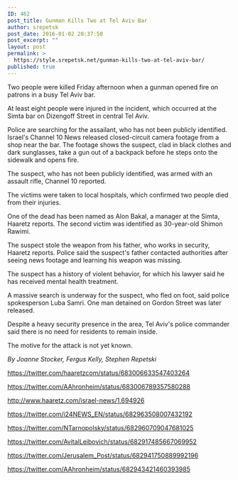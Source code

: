 ```yaml
---
ID: 462
post_title: Gunman Kills Two at Tel Aviv Bar
author: srepetsk
post_date: 2016-01-02 20:37:50
post_excerpt: ""
layout: post
permalink: >
  https://style.srepetsk.net/gunman-kills-two-at-tel-aviv-bar/
published: true
---
```

Two people were killed Friday afternoon when a gunman opened fire on patrons in a busy Tel Aviv bar.

At least eight people were injured in the incident, which occurred at the Simta bar on Dizengoff Street in central Tel Aviv.

Police are searching for the assailant, who has not been publicly identified. Israel's Channel 10 News released closed-circuit camera footage from a shop near the bar. The footage shows the suspect, clad in black clothes and dark sunglasses, take a gun out of a backpack before he steps onto the sidewalk and opens fire.

The suspect, who has not been publicly identified, was armed with an assault rifle, Channel 10 reported.

The victims were taken to local hospitals, which confirmed two people died from their injuries.

One of the dead has been named as Alon Bakal, a manager at the Simta, Haaretz reports. The second victim was identified as 30-year-old Shimon Rawimi.

The suspect stole the weapon from his father, who works in security, Haaretz reports. Police said the suspect's father contacted authorities after seeing news footage and learning his weapon was missing.

The suspect has a history of violent behavior, for which his lawyer said he has received mental health treatment.

A massive search is underway for the suspect, who fled on foot, said police spokesperson Luba Samri. One man detained on Gordon Street was later released.

Despite a heavy security presence in the area, Tel Aviv's police commander said there is no need for residents to remain inside.

The motive for the attack is not yet known.

<em>By Joanne Stocker, Fergus Kelly, Stephen Repetski</em>

https://twitter.com/haaretzcom/status/683006633547403264

https://twitter.com/AAhronheim/status/683006789357580288

http://www.haaretz.com/israel-news/1.694926

https://twitter.com/i24NEWS_EN/status/682963508007432192

https://twitter.com/NTarnopolsky/status/682960709047681025

https://twitter.com/AvitalLeibovich/status/682917485667069952

https://twitter.com/Jerusalem_Post/status/682941750889992196

https://twitter.com/AAhronheim/status/682943421460393985